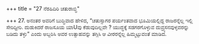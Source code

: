 +++
title = "27 ನೆರಹಿದಿರಿ ಚತುರಾಬ್ಧಿ"

+++
27. ಅನಂತರ ಅವರಿಗೆ ಬುದ್ಧಿವಾದ ಹೇಳಿದ, “ಚತುಸ್ಸಾಗರ ಪರ್ಯಂತವಾದ ಭೂಮಿಯಲ್ಲಿದ್ದ ರಾಜರನ್ನೆಲ್ಲ ಇಲ್ಲಿ ಸೇರಿದ್ದೀರಿ. ದುಡುಕಿದರೆ  ರಾಜಸೂಯ ಯಾUವು ಕೆಡುವುದಿಲ್ಲವೇ ? ಯುದ್ಧಕ್ಕೆ ಸಡಗರಗೊಳ್ಳುವ ದುವ್ರ್ಯಸನವುಳ್ಳವರನ್ನು ಬಡಿದು ತಳ್ಳು” ಎಂದು ಅಬ್ಬರಿಸಿ ಅವರ ಉತ್ಸಾಹವನ್ನು ತಗ್ಗಿಸಿ ಆ ವೀರರನ್ನೆಲ್ಲ ಹಿಮ್ಮಟ್ಟುವಂತೆ ಮಾಡಿದ.